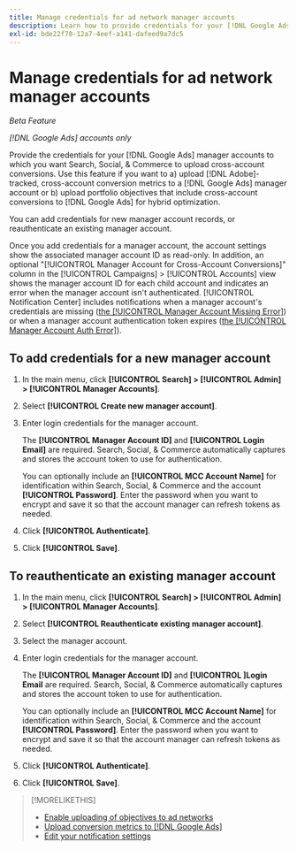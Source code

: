 ```yaml
---
title: Manage credentials for ad network manager accounts
description: Learn how to provide credentials for your [!DNL Google Ads] manager accounts.
exl-id: bde22f70-12a7-4eef-a141-dafeed9a7dc5
---
```

# Manage credentials for ad network manager accounts

*Beta Feature*

*[!DNL Google Ads] accounts only*

Provide the credentials for your [!DNL Google Ads] manager accounts to which you want Search, Social, & Commerce to upload cross-account conversions. Use this feature if you want to a) upload [!DNL Adobe]-tracked, cross-account conversion metrics to a [!DNL Google Ads] manager account or b) upload portfolio objectives that include cross-account conversions to [!DNL Google Ads] for hybrid optimization.

<!-- [Maybe later: and c) sync conversion value rules for accounts that use cross-account conversion tracking with Google Ads.] -->

You can add credentials for new manager account records, or reauthenticate an existing manager account.

Once you add credentials for a manager account, the account settings show the associated manager account ID as read-only. In addition, an optional "[!UICONTROL Manager Account for Cross-Account Conversions]" column in the [!UICONTROL Campaigns] > [!UICONTROL Accounts] view shows the manager account ID for each child account and indicates an error when the manager account isn't authenticated. [!UICONTROL Notification Center] includes notifications when a manager account's credentials are missing ([the [!UICONTROL Manager Account Missing Error]](/help/search-social-commerce/notifications/notification-about.md)) or when a manager account authentication token expires ([the [!UICONTROL Manager Account Auth Error]](/help/search-social-commerce/notifications/notification-about.md)).

## To add credentials for a new manager account

1. In the main menu, click **[!UICONTROL Search] > [!UICONTROL Admin] > [!UICONTROL Manager Accounts]**.

1. Select **[!UICONTROL Create new manager account]**.

1. Enter login credentials for the manager account.
   
   The **[!UICONTROL Manager Account ID]** and **[!UICONTROL Login Email]** are required. Search, Social, & Commerce automatically captures and stores the account token to use for authentication.
   
   You can optionally include an **[!UICONTROL MCC Account Name]** for identification within Search, Social, & Commerce and the account **[!UICONTROL Password]**. Enter the password when you want to encrypt and save it so that the account manager can refresh tokens as needed.

1. Click **[!UICONTROL Authenticate]**.

1. Click **[!UICONTROL Save]**.

## To reauthenticate an existing manager account

1. In the main menu, click **[!UICONTROL Search] > [!UICONTROL Admin] > [!UICONTROL Manager Accounts]**.

1. Select **[!UICONTROL Reauthenticate existing manager account]**.

1. Select the manager account.

1. Enter login credentials for the manager account.
   
   The **[!UICONTROL Manager Account ID]** and **[!UICONTROL ]Login Email** are required. Search, Social, & Commerce automatically captures and stores the account token to use for authentication.
   
   You can optionally include an **[!UICONTROL MCC Account Name]** for identification within Search, Social, & Commerce and the account **[!UICONTROL Password]**. Enter the password when you want to encrypt and save it so that the account manager can refresh tokens as needed.

1. Click **[!UICONTROL Authenticate]**.

1. Click **[!UICONTROL Save]**.
 
>[!MORELIKETHIS]
>
>* [Enable uploading of objectives to ad networks](/help/search-social-commerce/tools/objective-upload-to-networks.md)
>* [Upload conversion metrics to [!DNL Google Ads]](/help/search-social-commerce/tools/conversion-metrics-upload-to-google.md) 
>* [Edit your notification settings](/help/search-social-commerce/notifications/notification-edit.md)
